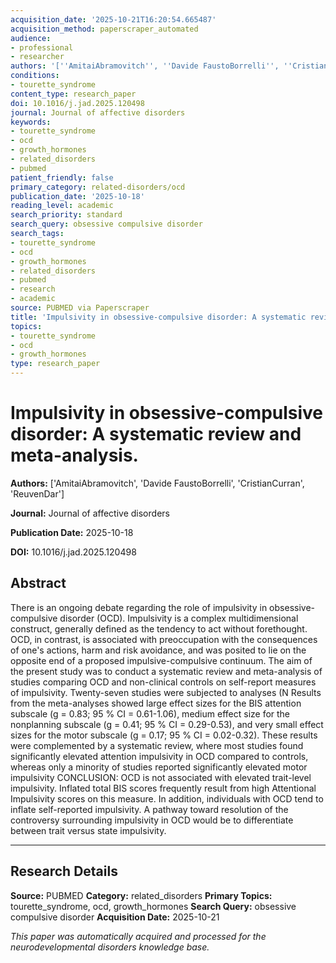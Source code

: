 ```yaml
---
acquisition_date: '2025-10-21T16:20:54.665487'
acquisition_method: paperscraper_automated
audience:
- professional
- researcher
authors: '[''AmitaiAbramovitch'', ''Davide FaustoBorrelli'', ''CristianCurran'', ''ReuvenDar'']'
conditions:
- tourette_syndrome
content_type: research_paper
doi: 10.1016/j.jad.2025.120498
journal: Journal of affective disorders
keywords:
- tourette_syndrome
- ocd
- growth_hormones
- related_disorders
- pubmed
patient_friendly: false
primary_category: related-disorders/ocd
publication_date: '2025-10-18'
reading_level: academic
search_priority: standard
search_query: obsessive compulsive disorder
search_tags:
- tourette_syndrome
- ocd
- growth_hormones
- related_disorders
- pubmed
- research
- academic
source: PUBMED via Paperscraper
title: 'Impulsivity in obsessive-compulsive disorder: A systematic review and meta-analysis.'
topics:
- tourette_syndrome
- ocd
- growth_hormones
type: research_paper
---
```


# Impulsivity in obsessive-compulsive disorder: A systematic review and meta-analysis.

**Authors:** ['AmitaiAbramovitch', 'Davide FaustoBorrelli', 'CristianCurran', 'ReuvenDar']

**Journal:** Journal of affective disorders

**Publication Date:** 2025-10-18

**DOI:** 10.1016/j.jad.2025.120498

## Abstract

There is an ongoing debate regarding the role of impulsivity in obsessive-compulsive disorder (OCD). Impulsivity is a complex multidimensional construct, generally defined as the tendency to act without forethought. OCD, in contrast, is associated with preoccupation with the consequences of one's actions, harm and risk avoidance, and was posited to lie on the opposite end of a proposed impulsive-compulsive continuum. The aim of the present study was to conduct a systematic review and meta-analysis of studies comparing OCD and non-clinical controls on self-report measures of impulsivity. Twenty-seven studies were subjected to analyses (N Results from the meta-analyses showed large effect sizes for the BIS attention subscale (g = 0.83; 95 % CI = 0.61-1.06), medium effect size for the nonplanning subscale (g = 0.41; 95 % CI = 0.29-0.53), and very small effect sizes for the motor subscale (g = 0.17; 95 % CI = 0.02-0.32). These results were complemented by a systematic review, where most studies found significantly elevated attention impulsivity in OCD compared to controls, whereas only a minority of studies reported significantly elevated motor impulsivity CONCLUSION: OCD is not associated with elevated trait-level impulsivity. Inflated total BIS scores frequently result from high Attentional Impulsivity scores on this measure. In addition, individuals with OCD tend to inflate self-reported impulsivity. A pathway toward resolution of the controversy surrounding impulsivity in OCD would be to differentiate between trait versus state impulsivity.

---

## Research Details

**Source:** PUBMED
**Category:** related_disorders
**Primary Topics:** tourette_syndrome, ocd, growth_hormones
**Search Query:** obsessive compulsive disorder
**Acquisition Date:** 2025-10-21

*This paper was automatically acquired and processed for the neurodevelopmental disorders knowledge base.*
